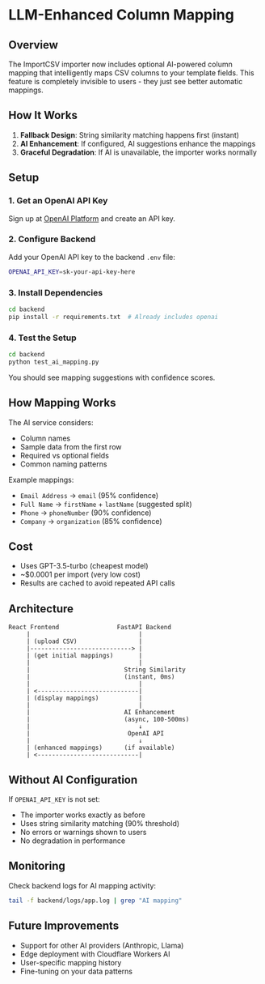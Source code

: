 # LLM-Enhanced Column Mapping

## Overview

The ImportCSV importer now includes optional AI-powered column mapping that intelligently maps CSV columns to your template fields. This feature is completely invisible to users - they just see better automatic mappings.

## How It Works

1. **Fallback Design**: String similarity matching happens first (instant)
2. **AI Enhancement**: If configured, AI suggestions enhance the mappings
3. **Graceful Degradation**: If AI is unavailable, the importer works normally

## Setup

### 1. Get an OpenAI API Key

Sign up at [OpenAI Platform](https://platform.openai.com/api-keys) and create an API key.

### 2. Configure Backend

Add your OpenAI API key to the backend `.env` file:

```bash
OPENAI_API_KEY=sk-your-api-key-here
```

### 3. Install Dependencies

```bash
cd backend
pip install -r requirements.txt  # Already includes openai
```

### 4. Test the Setup

```bash
cd backend
python test_ai_mapping.py
```

You should see mapping suggestions with confidence scores.

## How Mapping Works

The AI service considers:
- Column names
- Sample data from the first row
- Required vs optional fields
- Common naming patterns

Example mappings:
- `Email Address` → `email` (95% confidence)
- `Full Name` → `firstName` + `lastName` (suggested split)
- `Phone` → `phoneNumber` (90% confidence)
- `Company` → `organization` (85% confidence)

## Cost

- Uses GPT-3.5-turbo (cheapest model)
- ~$0.0001 per import (very low cost)
- Results are cached to avoid repeated API calls

## Architecture

```
React Frontend                FastAPI Backend
     |                              |
     | (upload CSV)                 |
     |----------------------------> |
     | (get initial mappings)       |
     |                              |
     |                          String Similarity
     |                          (instant, 0ms)
     |                              |
     | <----------------------------|
     | (display mappings)           |
     |                              |
     |                          AI Enhancement
     |                          (async, 100-500ms)
     |                              ↓
     |                           OpenAI API
     |                              ↓
     | (enhanced mappings)      (if available)
     | <----------------------------|
```

## Without AI Configuration

If `OPENAI_API_KEY` is not set:
- The importer works exactly as before
- Uses string similarity matching (90% threshold)
- No errors or warnings shown to users
- No degradation in performance

## Monitoring

Check backend logs for AI mapping activity:
```bash
tail -f backend/logs/app.log | grep "AI mapping"
```

## Future Improvements

- Support for other AI providers (Anthropic, Llama)
- Edge deployment with Cloudflare Workers AI
- User-specific mapping history
- Fine-tuning on your data patterns
